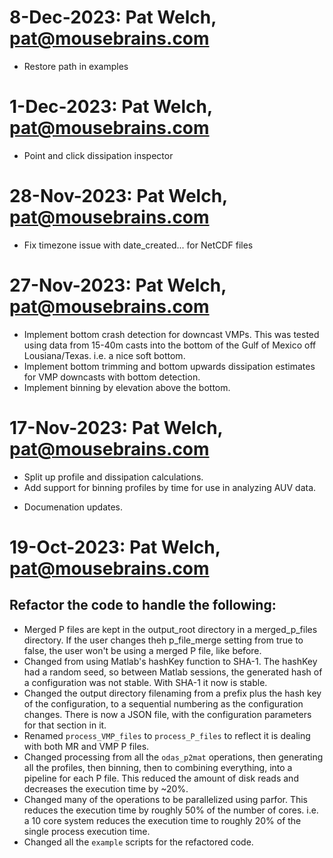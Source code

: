 # 8-Dec-2023: Pat Welch, pat@mousebrains.com
 * Restore path in examples

# 1-Dec-2023: Pat Welch, pat@mousebrains.com
 * Point and click dissipation inspector

# 28-Nov-2023: Pat Welch, pat@mousebrains.com
 * Fix timezone issue with date_created... for NetCDF files

# 27-Nov-2023: Pat Welch, pat@mousebrains.com
 * Implement bottom crash detection for downcast VMPs. This was tested using data from 15-40m casts into the bottom of the Gulf of Mexico off Lousiana/Texas. i.e. a nice soft bottom.
 * Implement bottom trimming and bottom upwards dissipation estimates for VMP downcasts with bottom detection.
 * Implement binning by elevation above the bottom.

# 17-Nov-2023: Pat Welch, pat@mousebrains.com

 * Split up profile and dissipation calculations.
 * Add support for binning profiles by time for use in analyzing AUV data.
- Documenation updates. 

# 19-Oct-2023: Pat Welch, pat@mousebrains.com

## Refactor the code to handle the following:
 * Merged P files are kept in the output_root directory in a merged_p_files
 directory. If the user changes theh p_file_merge setting from true to false,
 the user won't be using a merged P file, like before.
 * Changed from using Matlab's hashKey function to SHA-1. The hashKey had a
  random seed, so between Matlab sessions, the generated hash of a
  configuration was not stable. With SHA-1 it now is stable.
 * Changed the output directory filenaming from a prefix plus the hash key
  of the configuration, to a sequential numbering as the configuration
  changes. There is now a JSON file, with the configuration parameters for
  that section in it.
 * Renamed `process_VMP_files` to `process_P_files` to reflect it is dealing
  with both MR and VMP P files.
 * Changed processing from all the `odas_p2mat` operations, then generating
   all the profiles, then binning, then to combining everything, into a
   pipeline for each P file. This reduced the amount of disk reads and
   decreases the execution time by ~20%.
 * Changed many of the operations to be parallelized using parfor. This
  reduces the execution time by roughly 50% of the number of cores. i.e. a 10
  core system reduces the execution time to roughly 20% of the single process
  execution time.
 * Changed all the `example` scripts for the refactored code.